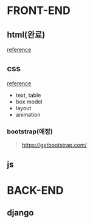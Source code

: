 # FRONT-END
## html(완료)
[reference](https://developer.mozilla.org/ko/)

## css
[reference](https://www.codingfactory.net/)
* text, table
* box model
* layout
* animation   

### bootstrap(예정)
>https://getbootstrap.com/

## js   

# BACK-END
## django

